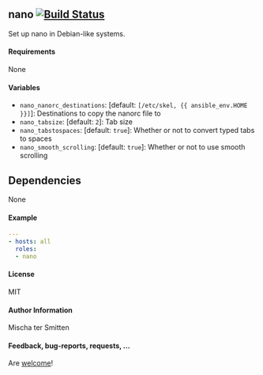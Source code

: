 ## nano [![Build Status](https://travis-ci.org/Oefenweb/ansible-nano.svg?branch=master)](https://travis-ci.org/Oefenweb/ansible-nano)

Set up nano in Debian-like systems.

#### Requirements

None

#### Variables

* `nano_nanorc_destinations`: [default: `[/etc/skel, {{ ansible_env.HOME }}]`]: Destinations to copy the nanorc file to
* `nano_tabsize`: [default: `2`]: Tab size
* `nano_tabstospaces`: [default: `true`]: Whether or not to convert typed tabs to spaces
* `nano_smooth_scrolling`: [default: `true`]: Whether or not to use smooth scrolling

## Dependencies

None

#### Example

```yaml
---
- hosts: all
  roles:
  - nano
```

#### License

MIT

#### Author Information

Mischa ter Smitten

#### Feedback, bug-reports, requests, ...

Are [welcome](https://github.com/Oefenweb/ansible-nano/issues)!
